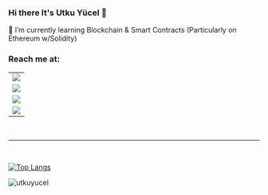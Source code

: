 ### Hi there It's Utku Yücel 👋

<!--
**utkuyucel/utkuyucel** is a ✨ _special_ ✨ repository because its `README.md` (this file) appears on your GitHub profile.

Here are some ideas to get you started:

- 🔭 I’m currently working on ...

- 👯 I’m looking to collaborate on ...
- 🤔 I’m looking for help with ...
- 💬 Ask me about ...
- 📫 How to reach me: ...
- 😄 Pronouns: ...
- ⚡ Fun fact: ...
-->

🌱 I’m currently learning Blockchain & Smart Contracts (Particularly on Ethereum w/Solidity)

</p>

<table class="center">
<tr> 
<h3>Reach me at:</h3>
</tr>

<tr>
<td><a href="https://www.linkedin.com/in/utku-y%C3%BCcel-ba59a7170/">
<img src="https://img.shields.io/badge/linkedin-%230077B5.svg?style=for-the-badge&logo=linkedin&logoColor=white">
</a> 
</tr>
    
<tr>
<td><a href="https://www.hackerrank.com/utkuyucel35">
<img src="https://img.shields.io/badge/-Hackerrank-2EC866?style=for-the-badge&logo=HackerRank&logoColor=white">
</a> 
</tr>

<tr>
<td><a href="https://open.spotify.com/user/utkuyucel35">
<img src="https://img.shields.io/badge/Spotify-1ED760?style=for-the-badge&logo=spotify&logoColor=white">
</a> 
</tr>

<tr>
<td><a href="https://instagram.com/utkuycel">
<img src="https://img.shields.io/badge/Instagram-E4405F?style=for-the-badge&logo=instagram&logoColor=white">
</a> 
</tr>

    
</table>

<br>
<hr>
<br>


[![Top Langs](https://github-readme-stats.vercel.app/api/top-langs/?username=utkuyucel&layout=compact&theme=dark)](https://github.com/utkuyucel/utkuyucel)

<p align="left"> <img src="https://komarev.com/ghpvc/?username=utkuyucel&label=Profile%20views&color=0e75b6&style=flat" alt="utkuyucel" /> </p>
